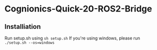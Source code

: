 # Cognionics-Quick-20-ROS2-Bridge



## Installiation

Run setup.sh using `sh setup.sh`
If you're using windows, please run `./setup.sh --os=windows`